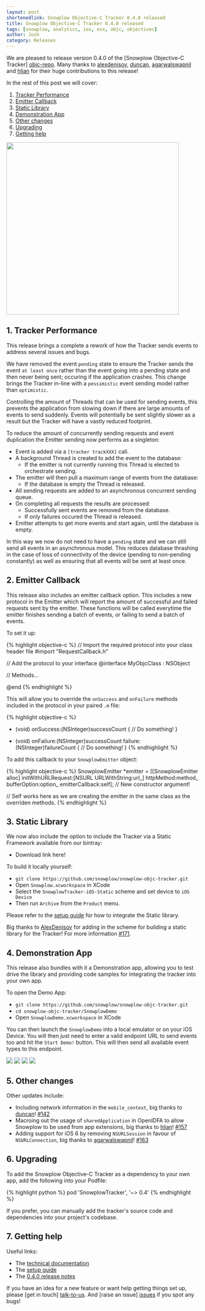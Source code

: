 ```yaml
---
layout: post
shortenedlink: Snowplow Objective-C Tracker 0.4.0 released
title: Snowplow Objective-C Tracker 0.4.0 released
tags: [snowplow, analytics, ios, osx, objc, objectivec]
author: Josh
category: Releases
---
```


We are pleased to release version 0.4.0 of the [Snowplow Objective-C Tracker] [objc-repo]. Many thanks to [alexdenisov][alexdenisov], [duncan][duncan], [agarwalswapnil][agarwalswapnil] and [hlian][hlian] for their huge contributions to this release!

In the rest of this post we will cover:

1. [Tracker Performance](/blog/2015/02/15/snowplow-objective-c-tracker-0.4.0-released/#tracker-performance)
2. [Emitter Callback](/blog/2015/02/15/snowplow-objective-c-tracker-0.4.0-released/#emitter-callback)
3. [Static Library](/blog/2015/02/15/snowplow-objective-c-tracker-0.4.0-released/#static)
4. [Demonstration App](/blog/2015/02/15/snowplow-objective-c-tracker-0.4.0-released/#demo)
5. [Other changes](/blog/2015/02/15/snowplow-objective-c-tracker-0.3.0-released/#changes)
6. [Upgrading](/blog/2015/02/15/snowplow-objective-c-tracker-0.3.0-released/#upgrading)
7. [Getting help](/blog/2015/02/15/snowplow-objective-c-tracker-0.3.0-released/#help)

<img src="/assets/img/blog/2015/08/demo-app-1.png" style="height: 450px; margin: 0 auto;" />

<!--more-->

<h2><a name="tracker-performance">1. Tracker Performance</a></h2>

This release brings a complete a rework of how the Tracker sends events to address several issues and bugs.

We have removed the event `pending` state to ensure the Tracker sends the event `at least once` rather than the event going into a pending state and then never being sent; occuring if the application crashes.  This change brings the Tracker in-line with a `pessimistic` event sending model rather than `optimistic`.

Controlling the amount of Threads that can be used for sending events, this prevents the application from slowing down if there are large amounts of events to send suddenly.  Events will potentially be sent slightly slower as a result but the Tracker will have a vastly reduced footprint.

To reduce the amount of concurrently sending requests and event duplication the Emitter sending now performs as a singleton:

* Event is added via a `[tracker trackXXX]` call.
* A background Thread is created to add the event to the database:
  - If the emitter is not currently running this Thread is elected to orchestrate sending.
* The emitter will then pull a maximum range of events from the database:
  - If the database is empty the Thread is released.
* All sending requests are added to an asynchronous concurrent sending queue.
* On completing all requests the results are processed:
  - Successfully sent events are removed from the database.
  - If only failures occured the Thread is released.
* Emitter attempts to get more events and start again, until the database is empty.

In this way we now do not need to have a `pending` state and we can still send all events in an asynchronous model.  This reduces database thrashing in the case of loss of connectivity of the device (pending to non-pending constantly) as well as ensuring that all events will be sent at least once.

<h2><a name="emitter-callback">2. Emitter Callback</a></h2>

This release also includes an emitter callback option.  This includes a new protocol in the Emitter which will report the amount of successful and failed requests sent by the emitter.  These functions will be called everytime the emitter finishes sending a batch of events, or failing to send a batch of events.

To set it up:

{% highlight objective-c %}
// Import the required protocol into your class header file
#import "RequestCallback.h"

// Add the protocol to your interface
@interface MyObjcClass : NSObject <RequestCallback>

// Methods...

@end
{% endhighlight %}

This will allow you to override the `onSuccess` and `onFailure` methods included in the protocol in your paired `.m` file:

{% highlight objective-c %}
- (void) onSuccess:(NSInteger)successCount {
    // Do something!
}

- (void) onFailure:(NSInteger)successCount failure:(NSInteger)failureCount {
    // Do something!
}
{% endhighlight %}

To add this callback to your `SnowplowEmitter` object:

{% highlight objective-c %}
SnowplowEmitter *emitter = 
    [[SnowplowEmitter alloc] initWithURLRequest:[NSURL URLWithString:url_] 
                                     httpMethod:method_ 
                                   bufferOption:option_ 
                                emitterCallback:self]; // New constructor argument!

// Self works here as we are creating the emitter in the same class as the overriden methods.
{% endhighlight %}

<h2><a name="static">3. Static Library</a></h2>

We now also include the option to include the Tracker via a Static Framework available from our bintray:

* Download link here!

To build it locally yourself:

* `git clone https://github.com/snowplow/snowplow-objc-tracker.git`
* Open `Snowplow.xcworkspace` in XCode
* Select the `SnowplowTracker-iOS-Static` scheme and set device to `iOS Device`
* Then run `Archive` from the `Product` menu.

Please refer to the [setup guide][setup-guide] for how to integrate the Static library.

Big thanks to [AlexDenisov][alexdenisov] for adding in the scheme for building a static library for the Tracker! For more information [#171][pr-171].

<h2><a name="demo">4. Demonstration App</a></h2>

This release also bundles with it a Demonstration app, allowing you to test drive the library and providing code samples for integrating the tracker into your own app.

To open the Demo App:

* `git clone https://github.com/snowplow/snowplow-objc-tracker.git`
* `cd snowplow-objc-tracker/SnowplowDemo`
* Open `SnowplowDemo.xcworkspace` in XCode

You can then launch the `SnowplowDemo` into a local emulator or on your iOS Device.  You will then just need to enter a valid
endpoint URL to send events too and hit the `Start Demo!` button.  This will then send all available event types to this endpoint.

<img src="/assets/img/blog/2015/08/demo-app-2.png" style="width: 24% margin: 0 auto;" />
<img src="/assets/img/blog/2015/08/demo-app-3.png" style="width: 24% margin: 0 auto;" />
<img src="/assets/img/blog/2015/08/demo-app-4.png" style="width: 24% margin: 0 auto;" />
<img src="/assets/img/blog/2015/08/demo-app-5.png" style="width: 24% margin: 0 auto;" />

<h2><a name="changes">5. Other changes</a></h2>

Other updates include:

* Including network information in the `mobile_context`, big thanks to [duncan][duncan]! [#142][pr-142]
* Macroing out the usage of `sharedApplication` in OpenIDFA to allow Snowplow to be used from app extensions, big thanks to [hlian][hlian]! [#157][pr-157]
* Adding support for iOS 6 by removing `NSURLSession` in favour of `NSURLConnection`, big thanks to [agarwalswapnil][agarwalswapnil]! [#163][pr-163]

<h2><a name="upgrading">6. Upgrading</a></h2>

To add the Snowplow Objective-C Tracker as a dependency to your own app, add the following into your Podfile:

{% highlight python %}
pod 'SnowplowTracker', '~> 0.4'
{% endhighlight %}

If you prefer, you can manually add the tracker's source code and dependencies into your project's codebase.

<h2><a name="help">7. Getting help</a></h2>

Useful links:

* The [technical documentation][tech-docs]
* The [setup guide][setup-guide]
* The [0.4.0 release notes][tracker-040]

If you have an idea for a new feature or want help getting things set up, please [get in touch] [talk-to-us]. And [raise an issue] [issues] if you spot any bugs!

[objc-repo]: https://github.com/snowplow/snowplow-objc-tracker

[tech-docs]: https://github.com/snowplow/snowplow/wiki/iOS-Tracker
[setup-guide]: https://github.com/snowplow/snowplow/wiki/iOS-Tracker-Setup
[tracker-040]: https://github.com/snowplow/snowplow-objc-tracker/releases/tag/0.4.0

[alexdenisov]: https://github.com/AlexDenisov
[agarwalswapnil]: https://github.com/agarwalswapnil
[hlian]: https://github.com/hlian
[duncan]: https://github.com/duncan

[pr-142]: https://github.com/snowplow/snowplow-objc-tracker/pull/142
[pr-157]: https://github.com/snowplow/snowplow-objc-tracker/pull/157
[pr-163]: https://github.com/snowplow/snowplow-objc-tracker/pull/163
[pr-171]: https://github.com/snowplow/snowplow-objc-tracker/pull/171

[talk-to-us]: https://github.com/snowplow/snowplow/wiki/Talk-to-us
[issues]: https://github.com/snowplow/snowplow/issues

